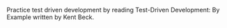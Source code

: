 Practice test driven development by reading Test-Driven Development: By Example written by Kent Beck. 
